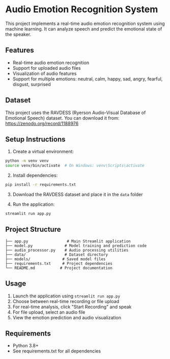 # Audio Emotion Recognition System

This project implements a real-time audio emotion recognition system using machine learning. It can analyze speech and predict the emotional state of the speaker.

## Features
- Real-time audio emotion recognition
- Support for uploaded audio files
- Visualization of audio features
- Support for multiple emotions: neutral, calm, happy, sad, angry, fearful, disgust, surprised

## Dataset
This project uses the RAVDESS (Ryerson Audio-Visual Database of Emotional Speech) dataset. You can download it from:
https://zenodo.org/record/1188976

## Setup Instructions

1. Create a virtual environment:
```bash
python -m venv venv
source venv/bin/activate  # On Windows: venv\Scripts\activate
```

2. Install dependencies:
```bash
pip install -r requirements.txt
```

3. Download the RAVDESS dataset and place it in the `data` folder

4. Run the application:
```bash
streamlit run app.py
```

## Project Structure
```
├── app.py                 # Main Streamlit application
├── model.py              # Model training and prediction code
├── audio_processor.py    # Audio processing utilities
├── data/                 # Dataset directory
├── models/              # Saved model files
├── requirements.txt     # Project dependencies
└── README.md           # Project documentation
```

## Usage
1. Launch the application using `streamlit run app.py`
2. Choose between real-time recording or file upload
3. For real-time analysis, click "Start Recording" and speak
4. For file upload, select an audio file
5. View the emotion prediction and audio visualization

## Requirements
- Python 3.8+
- See requirements.txt for all dependencies 